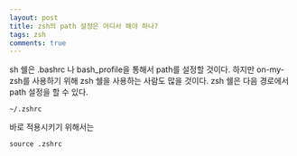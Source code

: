 ```yaml
---
layout: post
title: zsh의 path 설정은 어디서 해야 하나?
tags: zsh
comments: true
---
```

  
sh 쉘은 .bashrc 나 bash_profile을 통해서 path를 설정할 것이다. 하지만 on-my-zsh를 사용하기 위해 zsh 쉘을 사용하는 사람도 많을 것이다. zsh 쉘은 다음 경로에서 path 설정을 할 수 있다.   
  
~~~
~/.zshrc
~~~
  
바로 적용시키기 위해서는  
~~~
source .zshrc
~~~
  
